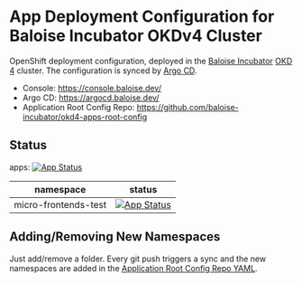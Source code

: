 # App Deployment Configuration for Baloise Incubator OKDv4 Cluster

OpenShift deployment configuration, deployed in the [Baloise Incubator](https://github.com/baloise-incubator) [OKD 4](https://www.okd.io/) cluster. The configuration is synced by [Argo CD](https://argoproj.github.io/projects/argo-cd).

- Console: https://console.baloise.dev/
- Argo CD: https://argocd.baloise.dev/
- Application Root Config Repo: https://github.com/baloise-incubator/okd4-apps-root-config

## Status
apps: [![App Status](https://argocd.baloise.dev/api/badge?name=okd4-bal-code-camp-micro-frontend-apps-apps&revision=true)](https://argocd.baloise.dev/applications/okd4-bal-code-camp-micro-frontend-apps-apps)

|namespace|status
|-|-|
|micro-frontends-test|[![App Status](https://argocd.baloise.dev/api/badge?name=micro-frontends-test&revision=true)](https://argocd.baloise.dev/applications/micro-frontends-test)|

## Adding/Removing New Namespaces
Just add/remove a folder. Every git push triggers a sync and the new namespaces are added in the [Application Root Config Repo YAML](https://github.com/baloise-incubator/okd4-apps-root-config/blob/master/apps/okd4-bal-code-camp-micro-frontend-apps.yaml).